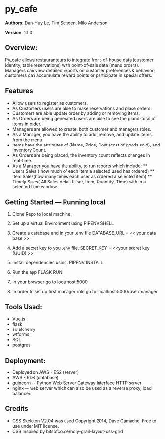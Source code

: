 # py_cafe

**Authors**: Dan-Huy Le, Tim Schoen, Milo Anderson

**Version**: 1.1.0

## Overview:
Py_cafe allows restauranteurs to integrate front-of-house data (customer identity, table reservations) with point-of-sale data (menu orders). Managers can view detailed reports on customer preferences & behavior; customers can accumulate reward points or participate in special offers.

## Features
* Allow users to register as customers.
* As Customers users are able to make reservations and place orders. 
* Customers are able update order by adding or removing items.
* As Orders are being generated users are able to see the grand-total of items in order.
* Managers are allowed to create, both customer and managers roles.
* As a Manager, you have the ability to add, remove, and update items from the menu.  
* Items have the attributes of (Name, Price, Cost (cost of goods sold), and Inventory Count.  
* As Orders are being placed, the inventory count reflects changes in real-time.
* As a Manager you have the ability, to run reports  which include:
** Users Sales ( how much of each item a selected used has ordered)
** Item Sales(how many times each user as ordered a selected item)
** Timely Sales( All Sales detail (User, Item, Quantity, Time) with in a selected time window.


## Getting Started — Running local

1. Clone Repo to local machine.

2. Set up a  Virtual Environment using  PIPENV SHELL
3. Create a database and in your .env file  DATABASE_URL =  << your data base >>
4. Add a secret key to you .env file.  SECRET_KEY = <<your secret key (UUID) >>
5. Install dependencies  using. PIPENV INSTALL
6. Run the app     FLASK RUN


7. In your browser go to localhost:5000

8. In order to set up first manager role go to localhost:5000/user/manager


## Tools Used:
  * Vue.js
  * flask
  * sqlalchemy
  * wtforms
  * SQL
  * postgres 

## Deployment:
* Deployed on AWS - ES2 (server)
*  AWS - RDS (database)
* guincorn -- Python Web Server Gateway Interface HTTP server
* nginx -- web server which can also be used as a reverse proxy, load balancer.

## Credits

 * CSS Skeleton V2.04  was used  Copyright 2014, Dave Gamache, Free to use under MIT license.
 * CSS Inspired by bitsofco.de/holy-grail-layout-css-grid 

 
